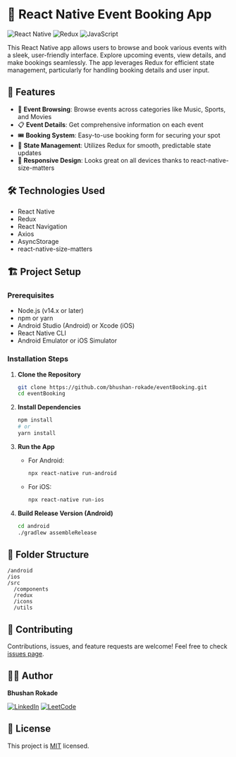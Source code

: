 # 📱 React Native Event Booking App

![React Native](https://img.shields.io/badge/React_Native-20232A?style=for-the-badge&logo=react&logoColor=61DAFB)
![Redux](https://img.shields.io/badge/Redux-593D88?style=for-the-badge&logo=redux&logoColor=white)
![JavaScript](https://img.shields.io/badge/JavaScript-F7DF1E?style=for-the-badge&logo=javascript&logoColor=black)

This React Native app allows users to browse and book various events with a sleek, user-friendly interface. Explore upcoming events, view details, and make bookings seamlessly. The app leverages Redux for efficient state management, particularly for handling booking details and user input.

## 🚀 Features

- 🎉 **Event Browsing**: Browse events across categories like Music, Sports, and Movies
- 📋 **Event Details**: Get comprehensive information on each event
- 🎟️ **Booking System**: Easy-to-use booking form for securing your spot
- 🔄 **State Management**: Utilizes Redux for smooth, predictable state updates
- 📱 **Responsive Design**: Looks great on all devices thanks to react-native-size-matters

## 🛠️ Technologies Used

- React Native
- Redux
- React Navigation
- Axios
- AsyncStorage
- react-native-size-matters

## 🏗️ Project Setup

### Prerequisites

- Node.js (v14.x or later)
- npm or yarn
- Android Studio (Android) or Xcode (iOS)
- React Native CLI
- Android Emulator or iOS Simulator

### Installation Steps

1. **Clone the Repository**
   ```bash
   git clone https://github.com/bhushan-rokade/eventBooking.git
   cd eventBooking
   ```

2. **Install Dependencies**
   ```bash
   npm install
   # or
   yarn install
   ```

3. **Run the App**
   - For Android:
     ```bash
     npx react-native run-android
     ```
   - For iOS:
     ```bash
     npx react-native run-ios
     ```

4. **Build Release Version (Android)**
   ```bash
   cd android
   ./gradlew assembleRelease
   ```

## 📁 Folder Structure

```
/android
/ios
/src
  /components
  /redux
  /icons
  /utils
```

## 🤝 Contributing

Contributions, issues, and feature requests are welcome! Feel free to check [issues page](https://github.com/your-repo-name/event-booking-app/issues).

## 👨‍💻 Author

**Bhushan Rokade**

[![LinkedIn](https://img.shields.io/badge/LinkedIn-0077B5?style=for-the-badge&logo=linkedin&logoColor=white)](https://www.linkedin.com/in/bhushan-rokade-77b815209/)
[![LeetCode](https://img.shields.io/badge/LeetCode-FFA116?style=for-the-badge&logo=leetcode&logoColor=black)](https://leetcode.com/u/r_bhushan/)

## 📄 License

This project is [MIT](https://opensource.org/licenses/MIT) licensed.
